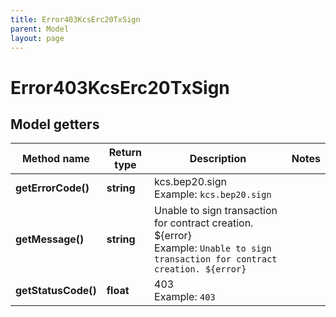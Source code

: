 ```yaml
---
title: Error403KcsErc20TxSign
parent: Model
layout: page
---
```


# Error403KcsErc20TxSign

## Model getters

Method name | Return type | Description | Notes
------------ | ------------- | ------------- | -------------
**getErrorCode()** | **string** | kcs.bep20.sign <br>Example: `kcs.bep20.sign` |
**getMessage()** | **string** | Unable to sign transaction for contract creation. ${error} <br>Example: `Unable to sign transaction for contract creation. ${error}` |
**getStatusCode()** | **float** | 403 <br>Example: `403` |

